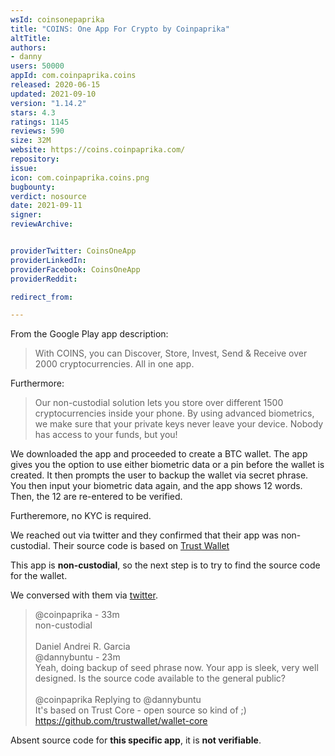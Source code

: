 ```yaml
---
wsId: coinsonepaprika
title: "COINS: One App For Crypto by Coinpaprika"
altTitle: 
authors:
- danny
users: 50000
appId: com.coinpaprika.coins
released: 2020-06-15
updated: 2021-09-10
version: "1.14.2"
stars: 4.3
ratings: 1145
reviews: 590
size: 32M
website: https://coins.coinpaprika.com/
repository: 
issue: 
icon: com.coinpaprika.coins.png
bugbounty: 
verdict: nosource
date: 2021-09-11
signer: 
reviewArchive:


providerTwitter: CoinsOneApp
providerLinkedIn: 
providerFacebook: CoinsOneApp
providerReddit: 

redirect_from:

---
```



From the Google Play app description: 

> With COINS, you can Discover, Store, Invest, Send & Receive over 2000 cryptocurrencies. All in one app. 

Furthermore:

> Our non-custodial solution lets you store over different 1500 cryptocurrencies inside your phone. By using advanced biometrics, we make sure that your private keys never leave your device. Nobody has access to your funds, but you!

We downloaded the app and proceeded to create a BTC wallet. The app gives you the option to use either biometric data or a pin before the wallet is created. It then prompts the user to backup the wallet via secret phrase. You then input your biometric data again, and the app shows 12 words. Then, the 12 are re-entered to be verified. 

Furtheremore, no KYC is required.

We reached out via twitter and they confirmed that their app was non-custodial. Their source code is based on [Trust Wallet](https://github.com/trustwallet/wallet-core)

This app is **non-custodial**, so the next step is to try to find the source code for the wallet. 

We conversed with them via [twitter](https://twitter.com/dannybuntu/status/1434825692944818193).

>@coinpaprika - 33m<br>
non-custodial<br><br>
Daniel Andrei R. Garcia<br>
@dannybuntu - 23m<br>
Yeah, doing backup of seed phrase now. Your app is sleek, very well designed. Is the source code available to the general public?<br><br>
@coinpaprika Replying to @dannybuntu<br>
It's based on Trust Core - open source so kind of ;)<br>
https://github.com/trustwallet/wallet-core

Absent source code for **this specific app**, it is **not verifiable**.

